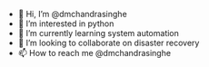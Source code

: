 - 👋 Hi, I’m @dmchandrasinghe
- 👀 I’m interested in python
- 🌱 I’m currently learning system automation
- 💞️ I’m looking to collaborate on disaster recovery
- 📫 How to reach me @dmchandrasinghe

<!---
dmchandrasinghe/dmchandrasinghe is a ✨ special ✨ repository because its `README.md` (this file) appears on your GitHub profile.
You can click the Preview link to take a look at your changes.
--->
